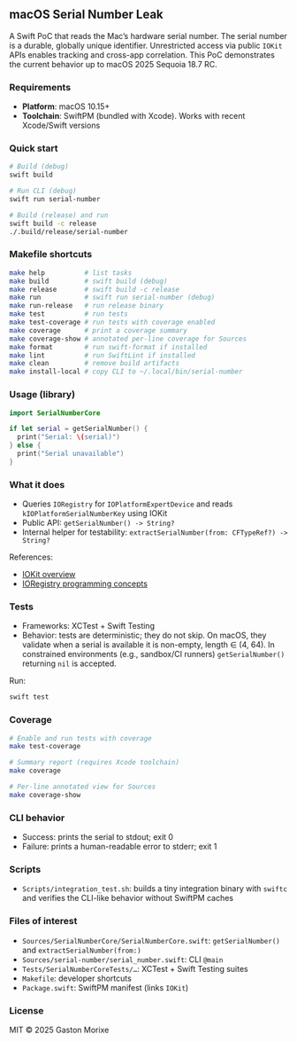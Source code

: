 ## macOS Serial Number Leak

A Swift PoC that reads the Mac’s hardware serial number. The serial number is a durable, globally unique identifier. Unrestricted access via public `IOKit` APIs enables tracking and cross-app correlation. This PoC demonstrates the current behavior up to macOS 2025 Sequoia 18.7 RC.

### Requirements
- **Platform**: macOS 10.15+
- **Toolchain**: SwiftPM (bundled with Xcode). Works with recent Xcode/Swift versions

### Quick start
```bash
# Build (debug)
swift build

# Run CLI (debug)
swift run serial-number

# Build (release) and run
swift build -c release
./.build/release/serial-number
```

### Makefile shortcuts
```bash
make help          # list tasks
make build         # swift build (debug)
make release       # swift build -c release
make run           # swift run serial-number (debug)
make run-release   # run release binary
make test          # run tests
make test-coverage # run tests with coverage enabled
make coverage      # print a coverage summary
make coverage-show # annotated per-line coverage for Sources
make format        # run swift-format if installed
make lint          # run SwiftLint if installed
make clean         # remove build artifacts
make install-local # copy CLI to ~/.local/bin/serial-number
```

### Usage (library)
```swift
import SerialNumberCore

if let serial = getSerialNumber() {
  print("Serial: \(serial)")
} else {
  print("Serial unavailable")
}
```

### What it does
- Queries `IORegistry` for `IOPlatformExpertDevice` and reads `kIOPlatformSerialNumberKey` using IOKit
- Public API: `getSerialNumber() -> String?`
- Internal helper for testability: `extractSerialNumber(from: CFTypeRef?) -> String?`

References:
- [IOKit overview](https://developer.apple.com/documentation/iokit)
- [IORegistry programming concepts](https://developer.apple.com/documentation/iokit/ioregistry)

### Tests
- Frameworks: XCTest + Swift Testing
- Behavior: tests are deterministic; they do not skip. On macOS, they validate when a serial is available it is non-empty, length ∈ (4, 64). In constrained environments (e.g., sandbox/CI runners) `getSerialNumber()` returning `nil` is accepted.

Run:
```bash
swift test
```

### Coverage
```bash
# Enable and run tests with coverage
make test-coverage

# Summary report (requires Xcode toolchain)
make coverage

# Per-line annotated view for Sources
make coverage-show
```

### CLI behavior
- Success: prints the serial to stdout; exit 0
- Failure: prints a human-readable error to stderr; exit 1

### Scripts
- `Scripts/integration_test.sh`: builds a tiny integration binary with `swiftc` and verifies the CLI-like behavior without SwiftPM caches

### Files of interest
- `Sources/SerialNumberCore/SerialNumberCore.swift`: `getSerialNumber()` and `extractSerialNumber(from:)`
- `Sources/serial-number/serial_number.swift`: CLI `@main`
- `Tests/SerialNumberCoreTests/…`: XCTest + Swift Testing suites
- `Makefile`: developer shortcuts
- `Package.swift`: SwiftPM manifest (links `IOKit`)

### License
MIT © 2025 Gaston Morixe
